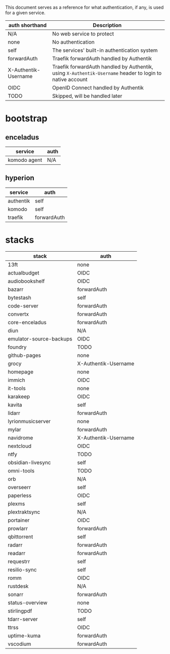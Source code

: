 This document serves as a reference for what authentication, if any, is used for a given service.

| auth shorthand          | Description                                  |
| ----------------------- | -------------------------------------------- |
| N/A                     | No web service to protect                    |
| none                    | No authentication                            |
| self                    | The services' built-in authentication system |
| forwardAuth             | Traefik forwardAuth handled by Authentik     |
| X-Authentik-Username    | Traefik forwardAuth handled by Authentik, using `X-Authentik-Username` header to login to native account |
| OIDC                    | OpenID Connect handled by Authentik          |
| TODO                    | Skipped, will be handled later               |


# bootstrap
## enceladus
| service         | auth        |
| --------------- | ----------- |
| komodo agent    | N/A         |
## hyperion
| service   | auth        |
| --------- | ----------- |
| authentik | self        |
| komodo    | self        |
| traefik   | forwardAuth |
# stacks

| stack                     | auth |
| ------------------------- | ---- |
| 13ft                      | none |
| actualbudget              | OIDC |
| audiobookshelf            | OIDC |
| bazarr                    | forwardAuth |
| bytestash                 | self |
| code-server               | forwardAuth |
| convertx                  | forwardAuth |
| core-enceladus            | forwardAuth |
| diun                      | N/A |
| emulator-source-backups   | OIDC |
| foundry                   | TODO |
| github-pages              | none |
| grocy                     | X-Authentik-Username |
| homepage                  | none |
| immich                    | OIDC |
| it-tools                  | none |
| karakeep                  | OIDC |
| kavita                    | self |
| lidarr                    | forwardAuth |
| lyrionmusicserver         | none |
| mylar                     | forwardAuth |
| navidrome                 | X-Authentik-Username |
| nextcloud                 | OIDC |
| ntfy                      | TODO |
| obsidian-livesync         | self |
| omni-tools                | TODO |
| orb                       | N/A |
| overseerr                 | self |
| paperless                 | OIDC |
| plexms                    | self |
| plextraktsync             | N/A |
| portainer                 | OIDC |
| prowlarr                  | forwardAuth |
| qbittorrent               | self |
| radarr                    | forwardAuth |
| readarr                   | forwardAuth |
| requestrr                 | self |
| resilio-sync              | self |
| romm                      | OIDC |
| rustdesk                  | N/A |
| sonarr                    | forwardAuth |
| status-overview           | none |
| stirlingpdf               | TODO |
| tdarr-server              | self |
| ttrss                     | OIDC |
| uptime-kuma               | forwardAuth |
| vscodium                  | forwardAuth |